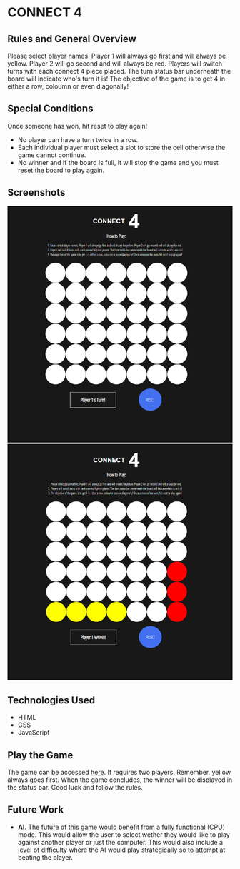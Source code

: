 # **CONNECT 4**

## Rules and General Overview

Please select player names. Player 1 will always go first and will always be yellow. Player 2 will go second and will always be red.
Players will switch turns with each connect 4 piece placed. The turn status bar underneath the board will indicate who's turn it is!
The objective of the game is to get 4 in either a row, coloumn or even diagonally! 

## Special Conditions

Once someone has won, hit reset to play again!

- No player can have a turn twice in a row.
- Each individual player must select a slot to store the cell otherwise the game cannot continue. 
- No winner and if the board is full, it will stop the game and you must reset the board to play again.

## Screenshots

![Starting game board](assets/Starting.PNG)
![Gameboard with a winner](assets/Winner.PNG)

## Technologies Used

- HTML
- CSS
- JavaScript

## Play the Game

The game can be accessed [here](https://alianjumm.github.io/Connect-4/). It requires two players. Remember, yellow always goes first. When the game concludes, the winner will be displayed in the status bar. Good luck and follow the rules.

## Future Work

- **AI**. The future of this game would benefit from a fully functional (CPU) mode. This would allow the user to select wether they would like to play against another player or just the computer. This would also include a level of difficulty where the AI would play strategically so to attempt at beating the player. 